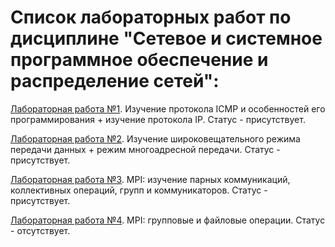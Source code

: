 # Список лабораторных работ по дисциплине "Сетевое и системное программное обеспечение и распределение сетей":

[Лабораторная работа №1](https://github.com/oooNAKooo/BSUIR/tree/main/7%20sem/SSPOiRS/lab_1). Изучение протокола ICMP и особенностей его программирования + изучение протокола IP. Статус - присутствует.

[Лабораторная работа №2](https://github.com/oooNAKooo/BSUIR/tree/main/7%20sem/SSPOiRS/lab_2). Изучение широковещательного режима передачи данных + режим многоадресной передачи. Статус - присутствует.

[Лабораторная работа №3](https://github.com/oooNAKooo/BSUIR/tree/main/7%20sem/SSPOiRS/lab_3). MPI: изучение парных коммуникаций, коллективных операций, групп и коммуникаторов. Статус - присутствует.

[Лабораторная работа №4](https://github.com/oooNAKooo/BSUIR/tree/main/7%20sem/SSPOiRS/lab_4). MPI: групповые и файловые операции. Статус - отсутствует.

